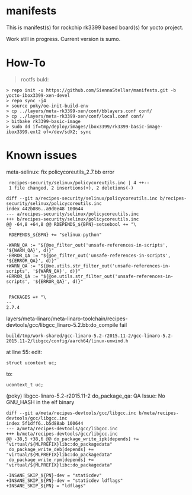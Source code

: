# manifests
This is manifest(s) for rockchip rk3399 based board(s) for yocto project.

Work still in progress.
Current version is sumo.

# How-To

> rootfs buld:
```
> repo init -u https://github.com/SiennaStellar/manifests.git -b yocto-ibox3399-xen-devel
> repo sync -j4
> source poky/oe-init-build-env
> cp ../layers/meta-rk3399-xen/conf/bblayers.conf conf/
> cp ../layers/meta-rk3399-xen/conf/local.conf conf/
> bitbake rk3399-basic-image
> sudo dd if=tmp/deploy/images/ibox3399/rk3399-basic-image-ibox3399.ext2 of=/dev/sdX2; sync
```
# Known issues

meta-selinux: fix policycoreutils_2.7.bb error
```
 recipes-security/selinux/policycoreutils.inc | 4 ++--
 1 file changed, 2 insertions(+), 2 deletions(-)

diff --git a/recipes-security/selinux/policycoreutils.inc b/recipes-security/selinux/policycoreutils.inc
index 442b086..a9d0e48 100644
--- a/recipes-security/selinux/policycoreutils.inc
+++ b/recipes-security/selinux/policycoreutils.inc
@@ -64,8 +64,8 @@ RDEPENDS_${BPN}-setsebool += "\
 "
 RDEPENDS_${BPN} += "selinux-python"
 
-WARN_QA := "${@oe_filter_out('unsafe-references-in-scripts', '${WARN_QA}', d)}"
-ERROR_QA := "${@oe_filter_out('unsafe-references-in-scripts', '${ERROR_QA}', d)}"
+WARN_QA := "${@oe.utils.str_filter_out('unsafe-references-in-scripts', '${WARN_QA}', d)}"
+ERROR_QA := "${@oe.utils.str_filter_out('unsafe-references-in-scripts', '${ERROR_QA}', d)}"
 
 
 PACKAGES =+ "\
-- 
2.7.4
```
layers/meta-linaro/meta-linaro-toolchain/recipes-devtools/gcc/libgcc_linaro-5.2.bb:do_compile fail
```
build/tmp/work-shared/gcc-linaro-5.2-r2015.11-2/gcc-linaro-5.2-2015.11-2/libgcc/config/aarch64/linux-unwind.h
```
at line 55:
edit:
```
struct ucontext uc;
```
to:
```
ucontext_t uc;
```
(poky) libgcc-linaro-5.2-r2015.11-2 do_package_qa: QA Issue: No GNU_HASH in the elf binary
```
diff --git a/meta/recipes-devtools/gcc/libgcc.inc b/meta/recipes-devtools/gcc/libgcc.inc
index 5f1dff6..b5d88ab 100644
--- a/meta/recipes-devtools/gcc/libgcc.inc
+++ b/meta/recipes-devtools/gcc/libgcc.inc
@@ -38,5 +38,6 @@ do_package_write_ipk[depends] += "virtual/${MLPREFIX}libc:do_packagedata"
 do_package_write_deb[depends] += "virtual/${MLPREFIX}libc:do_packagedata"
 do_package_write_rpm[depends] += "virtual/${MLPREFIX}libc:do_packagedata"
 
-INSANE_SKIP_${PN}-dev = "staticdev"
+INSANE_SKIP_${PN}-dev = "staticdev ldflags"
+INSANE_SKIP_${PN} = "ldflags"
```

